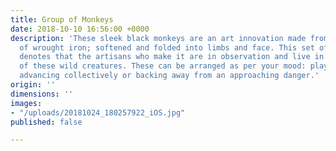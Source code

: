 ```yaml
---
title: Group of Monkeys
date: 2018-10-10 16:56:00 +0000
description: 'These sleek black monkeys are an art innovation made from a single piece
  of wrought iron; softened and folded into limbs and face. This set of 6 monkeys
  denotes that the artisans who make it are in observation and live in close proximity
  of these wild creatures. These can be arranged as per your mood: playing in a group,
  advancing collectively or backing away from an approaching danger.'
origin: ''
dimensions: ''
images:
- "/uploads/20181024_180257922_iOS.jpg"
published: false

---
```

